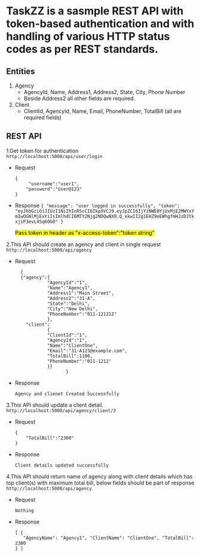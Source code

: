 # TaskZZ is a sasmple REST API with token-based authentication and with handling of various HTTP status codes as per REST standards.

## Entities

1. Agency
   - AgencyId, Name, Address1, Address2, State, City, Phone Number
   - Beside Address2 all other fields are required.
2. Client
   - ClientId, AgencyId, Name, Email, PhoneNumber, TotalBill (all are required fields)

## REST API

1.Get token for authentication  
 `http://localhost:5000/api/user/login`

- Request
  ```
  {
       "username":"user1",
      "password":"User@123"
  }
  ```
- Response
  `{ "message": "user logged in successfully", "token": "eyJhbGciOiJIUzI1NiIhInR5cCI6IkpXVCJ9.eyJpZCI6IjYzNWE0YjUxMjE2MWYxYmIwOGNlMjExYiIsImlhdCI6MTY2Njg2NDQwNX0.Q_xkwII2g1EHZ9eEWhgfmHJzDJtkxjiP3evL4Sq6OG0" }`

  <mark>Pass token in header as "x-access-token":"token string"</mark>

2.This API should create an agency and client in single request
  `http://localhost:5000/api/agency`

- Request
  ```
  	{
  	{"agency":{
              "AgencyId":"1",
              "Name":"Agency1",
              "Address1":"Main Street",
              "Address2":"31-A",
              "State":"Delhi",
              "City":"New Delhi",
              "PhoneNumber":"011-121212"
              },
      "client":
              {
              "ClientId":"1",
              "AgencyId":"1",
              "Name":"ClientOne",
              "Email":"31-A123@example.com",
              "TotalBill":1100,
              "PhoneNumber":"011-1212"
              }}
                     }
  ```
- Response
  ```
  Agency and clienet Created Successfully
  ```

3.This API should update a client detail.
  `http://localhost:5000/api/agency/client/3`

- Request
  ```
  {
      "TotalBill":"2300"
  }
  ```
- Response
  ```
  Client details updated successfully
  ```

4.This API should return name of agency along with client details which has top client(s) with maximum total bill, below fields should be part of response
  `http://localhost:5000/api/agency`

- Request
  ```
  Nothing
  ```
- Response
  ```
  [ {
     "AgencyName": "Agency1", "ClientName": "ClientOne", "TotalBill": 2300
  } ]
  ```

